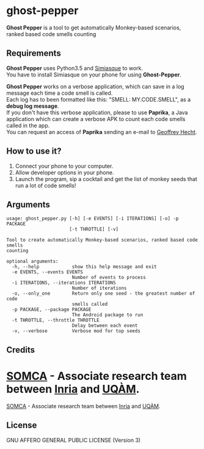 # ghost-pepper
**Ghost Pepper** is a tool to get automatically Monkey-based scenarios,
ranked based code smells counting

Requirements
------------

**Ghost Pepper** uses Python3.5 and [Simiasque](https://github.com/k0pernicus/simiasque) to work.  
You have to install Simiasque on your phone for using **Ghost-Pepper**.

**Ghost Pepper** works on a verbose application, which can save in a log
message each time a code smell is called.  
Each log has to been formatted like this: "SMELL: MY.CODE.SMELL", as a **debug
log message**.  
If you don't have this verbose application, please to use **Paprika**,
a Java application which can create a verbose APK to count each code smells
called in the app.  
You can request an access of **Paprika** sending an e-mail to
[Geoffrey Hecht](mailto:geoffrey.hecht@inria.fr).

How to use it?
--------------

1.  Connect your phone to your computer.
2.  Allow developer options in your phone.
3.  Launch the program, sip a cocktail and get the list of
monkey seeds that run a lot of code smells!

Arguments
---------

```
usage: ghost_pepper.py [-h] [-e EVENTS] [-i ITERATIONS] [-o] -p PACKAGE
                       [-t THROTTLE] [-v]

Tool to create automatically Monkey-based scenarios, ranked based code smells
counting

optional arguments:
  -h, --help            show this help message and exit
  -e EVENTS, --events EVENTS
                        Number of events to process
  -i ITERATIONS, --iterations ITERATIONS
                        Number of iterations
  -o, --only_one        Return only one seed - the greatest number of code
                        smells called
  -p PACKAGE, --package PACKAGE
                        The Android package to run
  -t THROTTLE, --throttle THROTTLE
                        Delay between each event
  -v, --verbose         Verbose mod for top seeds
```

Credits
-------

[SOMCA](http://sofa.uqam.ca/somca.php) -
Associate research team between [Inria](http://www.inria.fr)
and [UQÀM](http://www.uqam.ca).
=======
[SOMCA](http://sofa.uqam.ca/somca.php) - Associate research team between [Inria](http://www.inria.fr) and [UQÀM](http://www.uqam.ca).

License
-------

GNU AFFERO GENERAL PUBLIC LICENSE (Version 3)
